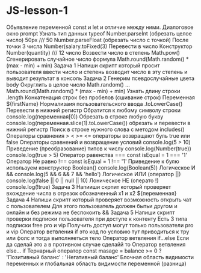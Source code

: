 # JS-lesson-1
Обьявление переменной const и let и отличие между ними.
Диалоговое окно prompt
Узнать тип данных typeof
Number.parseInt (обрезать целое число) 50px /// 50
Number.parseFloat (обрезать число с точкой)
После точки 3 числа Number(salary.toFixed(3)
Перевести в число Конструктор Number(quantity) /// 12 число
Возвести число в степень Math.pow()
Сгенерировать случайное число формула Math.round(Math.random() * (max - min) + min)
Задача 1 Напиши скрипт который просит пользователя ввести число и степень возводит число в эту степень и выводит результат в консоль
Задача 2 Генерим псевдослучайные цвета body
Округлить в целое число Math.random()    ... Math.round(Math.random() * (max - min) + min)
Узнать длину строки .length
Конкатенация строк без пробелов (сшивание строк)
Переменная ${firstName}
Нормализаия пользовательского ввода .toLowerCase() Перевести в нижний регистр
Обратится к любому символу строки console.log(переменная[0])
Обрезать в строке любую букву console.log(переменная.slice(1).toLowerCase()) обрезать и перевести в нижний регистр
Поиск в строке нужного слова с методом includes()
Операторы сравнения > < >= <= операторы возвращают буль true или false
Операторы сравнений и возвращение условий console.log(5 > 10)
Приведение (преобразование) типов к числу console.log(Number(true))   console.log(true > 5)
Оператор равенства === const isEqual = 1 === '1'
Оператор Не равно !== const isEqual = 1 !== '1'
Приведение к булю используем конструктор Boolean() console.log(Boolean(5))
Логическое И && console.log(5 && 6 && 7 && 'hello')
Логическое ИЛИ (оператор ||) console.log(false || 0 || null || 10)
Лоническое НЕ (операто !) console.log(!true)
Задача 3 Напииши скрпит который проверяет вхождение числа в отрезок обозначенный х1 и х2 ${переменная}
Задача 4 Напиши скрипт который проверяет возможность открыть чат с пользователем Для этого пользователь должен бытьи другом и онлайн и без режима не беспокоить &&
Задача 5 Напиши скрипт проверки подписки пользователя при доступе к контенту Есть 3 типа подписки free pro и vip Получить доступ могут только пользователи pro и vip
Оператор ветвления if это код по условию  тут приводиться к тру или фолс и тогда выполняеться тело
Оператор ветвления if...else Если да сделай это а в противном случае сделайй то
Оператор ветвления else... if
Тернарный оператор const masage = balance >= 0 ? 'Позитивный баланс' : 'Негативный баланс'
Блочная область видимости переменных и глобальная область видимости переменной (разница)
